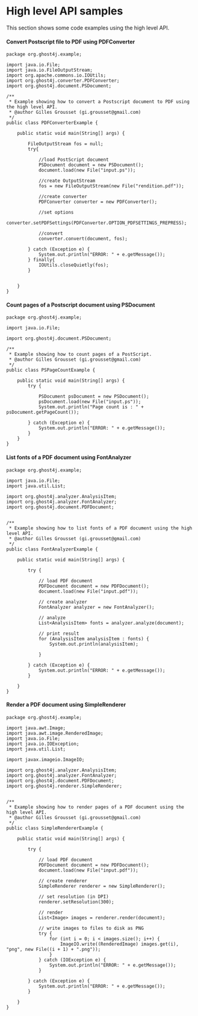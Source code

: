 High level API samples
======================

This section shows some code examples using the high level API.

#### Convert Postscript file to PDF using PDFConverter

	package org.ghost4j.example;
	
	import java.io.File;
	import java.io.FileOutputStream;
	import org.apache.commons.io.IOUtils;
	import org.ghost4j.converter.PDFConverter;
	import org.ghost4j.document.PSDocument;
	
	/**
	 * Example showing how to convert a Postscript document to PDF using the high level API.
	 * @author Gilles Grousset (gi.grousset@gmail.com)
	 */
	public class PDFConverterExample {
	
	    public static void main(String[] args) {
	
	        FileOutputStream fos = null;
	        try{
	
	            //load PostScript document
	            PSDocument document = new PSDocument();
	            document.load(new File("input.ps"));
	
	            //create OutputStream
	            fos = new FileOutputStream(new File("rendition.pdf"));
	
	            //create converter
	            PDFConverter converter = new PDFConverter();
	
	            //set options
	            converter.setPDFSettings(PDFConverter.OPTION_PDFSETTINGS_PREPRESS);
	
	            //convert
	            converter.convert(document, fos);
	
	        } catch (Exception e) {
	            System.out.println("ERROR: " + e.getMessage());
	        } finally{
	            IOUtils.closeQuietly(fos);
	        }
	
	
	    }
	}


#### Count pages of a Postscript document using PSDocument

	package org.ghost4j.example;
	
	import java.io.File;
	
	import org.ghost4j.document.PSDocument;
	
	/**
	 * Example showing how to count pages of a PostScript.
	 * @author Gilles Grousset (gi.grousset@gmail.com)
	 */
	public class PSPageCountExample {
	
	    public static void main(String[] args) {
	        try {
	
	            PSDocument psDocument = new PSDocument();
	            psDocument.load(new File("input.ps"));
	            System.out.println("Page count is : " + psDocument.getPageCount());
	
	        } catch (Exception e) {
	            System.out.println("ERROR: " + e.getMessage());
	        }
	    }
	}

#### List fonts of a PDF document using FontAnalyzer

	package org.ghost4j.example;
	
	import java.io.File;
	import java.util.List;
	
	import org.ghost4j.analyzer.AnalysisItem;
	import org.ghost4j.analyzer.FontAnalyzer;
	import org.ghost4j.document.PDFDocument;
	
	
	/**
	 * Example showing how to list fonts of a PDF document using the high level API.
	 * @author Gilles Grousset (gi.grousset@gmail.com)
	 */
	public class FontAnalyzerExample {
	
		public static void main(String[] args) {
	
			try {
	
				// load PDF document
				PDFDocument document = new PDFDocument();
				document.load(new File("input.pdf"));
	
				// create analyzer
				FontAnalyzer analyzer = new FontAnalyzer();
	
				// analyze
				List<AnalysisItem> fonts = analyzer.analyze(document);
	
				// print result
				for (AnalysisItem analysisItem : fonts) {
					System.out.println(analysisItem);
	
				}
	
			} catch (Exception e) {
				System.out.println("ERROR: " + e.getMessage());
			}
	
		}
	}

#### Render a PDF document using SimpleRenderer

	package org.ghost4j.example;
	
	import java.awt.Image;
	import java.awt.image.RenderedImage;
	import java.io.File;
	import java.io.IOException;
	import java.util.List;
	
	import javax.imageio.ImageIO;
	
	import org.ghost4j.analyzer.AnalysisItem;
	import org.ghost4j.analyzer.FontAnalyzer;
	import org.ghost4j.document.PDFDocument;
	import org.ghost4j.renderer.SimpleRenderer;
	
	
	/**
	 * Example showing how to render pages of a PDF document using the high level API.
	 * @author Gilles Grousset (gi.grousset@gmail.com)
	 */
	public class SimpleRendererExample {
	
		public static void main(String[] args) {
	
			try {
	
				// load PDF document
				PDFDocument document = new PDFDocument();
				document.load(new File("input.pdf"));
	
				// create renderer
				SimpleRenderer renderer = new SimpleRenderer();
				
				// set resolution (in DPI)
				renderer.setResolution(300);
	
				// render
				List<Image> images = renderer.render(document);
	
				// write images to files to disk as PNG
		        try {
		            for (int i = 0; i < images.size(); i++) {
		                ImageIO.write((RenderedImage) images.get(i), "png", new File((i + 1) + ".png"));
		            }
		        } catch (IOException e) {
		            System.out.println("ERROR: " + e.getMessage());
		        }
	
			} catch (Exception e) {
				System.out.println("ERROR: " + e.getMessage());
			}
	
		}
	}


